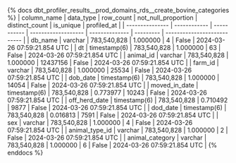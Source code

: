 {% docs dbt_profiler_results__prod_domains_rds__create_bovine_categories  %}
| column_name     | data_type    |   row_count | not_null_proportion | distinct_count | is_unique | profiled_at                 |
| --------------- | ------------ | ----------- | ------------------- | -------------- | --------- | --------------------------- |
| db_name         | varchar      | 783,540,828 |            1.000000 |              4 |     False | 2024-03-26 07:59:21.854 UTC |
| dt              | timestamp(6) | 783,540,828 |            1.000000 |             63 |     False | 2024-03-26 07:59:21.854 UTC |
| animal_id       | varchar      | 783,540,828 |            1.000000 |       12437156 |     False | 2024-03-26 07:59:21.854 UTC |
| farm_id         | varchar      | 783,540,828 |            1.000000 |          25534 |     False | 2024-03-26 07:59:21.854 UTC |
| dob_date        | timestamp(6) | 783,540,828 |            1.000000 |          14054 |     False | 2024-03-26 07:59:21.854 UTC |
| moved_in_date   | timestamp(6) | 783,540,828 |            0.773977 |          10243 |     False | 2024-03-26 07:59:21.854 UTC |
| off_herd_date   | timestamp(6) | 783,540,828 |            0.710492 |           9877 |     False | 2024-03-26 07:59:21.854 UTC |
| dod_date        | timestamp(6) | 783,540,828 |            0.016813 |           7591 |     False | 2024-03-26 07:59:21.854 UTC |
| sex             | varchar      | 783,540,828 |            1.000000 |              4 |     False | 2024-03-26 07:59:21.854 UTC |
| animal_type_id  | varchar      | 783,540,828 |            1.000000 |              2 |     False | 2024-03-26 07:59:21.854 UTC |
| animal_category | varchar      | 783,540,828 |            1.000000 |              6 |     False | 2024-03-26 07:59:21.854 UTC |
{% enddocs %}
